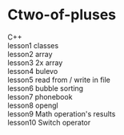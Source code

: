 # Ctwo-of-pluses
C++<br>
lesson1 classes<br>
lesson2 array<br>
lesson3 2x array<br>
lesson4 bulevo<br>
lesson5 read from / write in file<br>
lesson6 bubble sorting<br>
lesson7 phonebook<br>
lesson8 opengl<br>
lesson9 Math operation's results<br>
lesson10 Switch operator<br>
